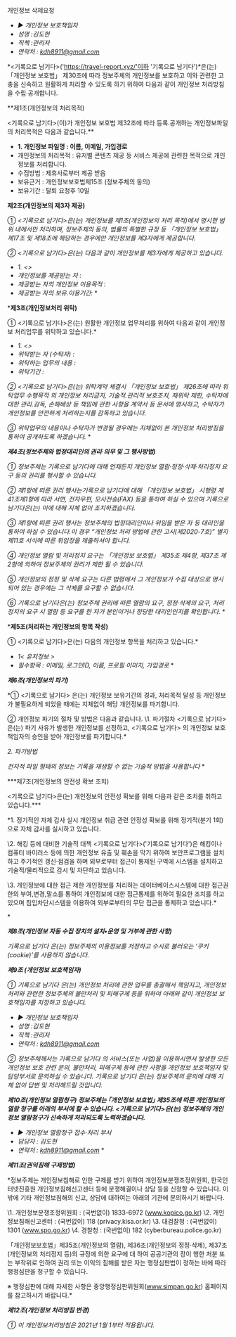 개인정보 삭제요청

- *▶ 개인정보 보호책임자* 
- *성명 :김도현*
- *직책 :관리자*
- *연락처 : kdh8911@gmail.com*


*<기록으로 남기다>('https://travel-report.xyz/'이하 '기록으로 남기다')*은(는) 「개인정보 보호법」 제30조에 따라 정보주체의 개인정보를 보호하고 이와 관련한 고충을 신속하고 원활하게 처리할 수 있도록 하기 위하여 다음과 같이 개인정보 처리방침을 수립·공개합니다.

**제1조(개인정보의 처리목적)

<기록으로 남기다>(이)가 개인정보 보호법 제32조에 따라 등록․공개하는 개인정보파일의 처리목적은 다음과 같습니다.**

- **1. 개인정보 파일명 : 이름, 이메일, 가입경로**
- 개인정보의 처리목적 : 유저별 콘텐츠 제공 등 서비스 제공에 관련한 목적으로 개인정보를 처리합니다.
- 수집방법 : 제휴사로부터 제공 받음
- 보유근거 : 개인정보보호법제15조 (정보주체의 동의)
- 보유기간 : 탈퇴 요청후 10일




**제2조(개인정보의 제3자 제공)**

① *<기록으로 남기다>은(는) 개인정보를 제1조(개인정보의 처리 목적)에서 명시한 범위 내에서만 처리하며, 정보주체의 동의, 법률의 특별한 규정 등 「개인정보 보호법」 제17조 및 제18조에 해당하는 경우에만 개인정보를 제3자에게 제공합니다.*

*② <기록으로 남기다>은(는) 다음과 같이 개인정보를 제3자에게 제공하고 있습니다.*

- *1. <>*
- *개인정보를 제공받는 자 :* 
- *제공받는 자의 개인정보 이용목적 :* 
- *제공받는 자의 보유.이용기간:* 
\*



***제3조(개인정보처리 위탁)**

① <기록으로 남기다>은(는) 원활한 개인정보 업무처리를 위하여 다음과 같이 개인정보 처리업무를 위탁하고 있습니다.*

- *1. <>*
- *위탁받는 자 (수탁자) :* 
- *위탁하는 업무의 내용 :* 
- *위탁기간 :* 

*② <기록으로 남기다>은(는) 위탁계약 체결시 「개인정보 보호법」 제26조에 따라 위탁업무 수행목적 외 개인정보 처리금지, 기술적․관리적 보호조치, 재위탁 제한, 수탁자에 대한 관리․감독, 손해배상 등 책임에 관한 사항을 계약서 등 문서에 명시하고, 수탁자가 개인정보를 안전하게 처리하는지를 감독하고 있습니다.*

*③ 위탁업무의 내용이나 수탁자가 변경될 경우에는 지체없이 본 개인정보 처리방침을 통하여 공개하도록 하겠습니다.*
\*



***제4조(정보주체와 법정대리인의 권리·의무 및 그 행사방법)***



*① 정보주체는 기록으로 남기다에 대해 언제든지 개인정보 열람·정정·삭제·처리정지 요구 등의 권리를 행사할 수 있습니다.*

*② 제1항에 따른 권리 행사는기록으로 남기다에 대해 「개인정보 보호법」 시행령 제41조제1항에 따라 서면, 전자우편, 모사전송(FAX) 등을 통하여 하실 수 있으며 기록으로 남기다은(는) 이에 대해 지체 없이 조치하겠습니다.*

*③ 제1항에 따른 권리 행사는 정보주체의 법정대리인이나 위임을 받은 자 등 대리인을 통하여 하실 수 있습니다.이 경우 “개인정보 처리 방법에 관한 고시(제2020-7호)” 별지 제11호 서식에 따른 위임장을 제출하셔야 합니다.*

*④ 개인정보 열람 및 처리정지 요구는 「개인정보 보호법」 제35조 제4항, 제37조 제2항에 의하여 정보주체의 권리가 제한 될 수 있습니다.*

*⑤ 개인정보의 정정 및 삭제 요구는 다른 법령에서 그 개인정보가 수집 대상으로 명시되어 있는 경우에는 그 삭제를 요구할 수 없습니다.*

*⑥ 기록으로 남기다은(는) 정보주체 권리에 따른 열람의 요구, 정정·삭제의 요구, 처리정지의 요구 시 열람 등 요구를 한 자가 본인이거나 정당한 대리인인지를 확인합니다.*
\*



***제5조(처리하는 개인정보의 항목 작성)** 

① <기록으로 남기다>은(는) 다음의 개인정보 항목을 처리하고 있습니다.*

- *1< 유저정보 >*
- *필수항목 : 이메일, 로그인ID, 이름, 프로필 이미지, 가입경로*
\*



***제6조(개인정보의 파기)***


*① <기록으로 남기다> 은(는) 개인정보 보유기간의 경과, 처리목적 달성 등 개인정보가 불필요하게 되었을 때에는 지체없이 해당 개인정보를 파기합니다.

② 개인정보 파기의 절차 및 방법은 다음과 같습니다.
\1. 파기절차
<기록으로 남기다> 은(는) 파기 사유가 발생한 개인정보를 선정하고, <기록으로 남기다> 의 개인정보 보호책임자의 승인을 받아 개인정보를 파기합니다.*

*2. 파기방법*

*전자적 파일 형태의 정보는 기록을 재생할 수 없는 기술적 방법을 사용합니다*
\*



***제7조(개인정보의 안전성 확보 조치)

<기록으로 남기다>은(는) 개인정보의 안전성 확보를 위해 다음과 같은 조치를 취하고 있습니다.***

*1. 정기적인 자체 감사 실시
개인정보 취급 관련 안정성 확보를 위해 정기적(분기 1회)으로 자체 감사를 실시하고 있습니다.

\2. 해킹 등에 대비한 기술적 대책
<기록으로 남기다>('기록으로 남기다')은 해킹이나 컴퓨터 바이러스 등에 의한 개인정보 유출 및 훼손을 막기 위하여 보안프로그램을 설치하고 주기적인 갱신·점검을 하며 외부로부터 접근이 통제된 구역에 시스템을 설치하고 기술적/물리적으로 감시 및 차단하고 있습니다.

\3. 개인정보에 대한 접근 제한
개인정보를 처리하는 데이터베이스시스템에 대한 접근권한의 부여,변경,말소를 통하여 개인정보에 대한 접근통제를 위하여 필요한 조치를 하고 있으며 침입차단시스템을 이용하여 외부로부터의 무단 접근을 통제하고 있습니다.*

\*



***제8조(개인정보 자동 수집 장치의 설치•운영 및 거부에 관한 사항)***



*기록으로 남기다 은(는) 정보주체의 이용정보를 저장하고 수시로 불러오는 ‘쿠키(cookie)’를 사용하지 않습니다.*

***제9조 (개인정보 보호책임자)*** 

*① 기록으로 남기다 은(는) 개인정보 처리에 관한 업무를 총괄해서 책임지고, 개인정보 처리와 관련한 정보주체의 불만처리 및 피해구제 등을 위하여 아래와 같이 개인정보 보호책임자를 지정하고 있습니다.*

- *▶ 개인정보 보호책임자* 
- *성명 :김도현*
- *직책 :관리자*
- *연락처 : kdh8911@gmail.com*

*② 정보주체께서는 기록으로 남기다 의 서비스(또는 사업)을 이용하시면서 발생한 모든 개인정보 보호 관련 문의, 불만처리, 피해구제 등에 관한 사항을 개인정보 보호책임자 및 담당부서로 문의하실 수 있습니다. 기록으로 남기다 은(는) 정보주체의 문의에 대해 지체 없이 답변 및 처리해드릴 것입니다.*

***제10조(개인정보 열람청구)
정보주체는 ｢개인정보 보호법｣ 제35조에 따른 개인정보의 열람 청구를 아래의 부서에 할 수 있습니다.
<기록으로 남기다>은(는) 정보주체의 개인정보 열람청구가 신속하게 처리되도록 노력하겠습니다.*** 

- *▶ 개인정보 열람청구 접수·처리 부서* 
- *담당자 : 김도현* 
- *연락처 : kdh8911@gmail.com* 
\*



***제11조(권익침해 구제방법)***



*정보주체는 개인정보침해로 인한 구제를 받기 위하여 개인정보분쟁조정위원회, 한국인터넷진흥원 개인정보침해신고센터 등에 분쟁해결이나 상담 등을 신청할 수 있습니다. 이 밖에 기타 개인정보침해의 신고, 상담에 대하여는 아래의 기관에 문의하시기 바랍니다.

\1. 개인정보분쟁조정위원회 : (국번없이) 1833-6972 (www.kopico.go.kr)
\2. 개인정보침해신고센터 : (국번없이) 118 (privacy.kisa.or.kr)
\3. 대검찰청 : (국번없이) 1301 (www.spo.go.kr)
\4. 경찰청 : (국번없이) 182 (cyberbureau.police.go.kr)

「개인정보보호법」제35조(개인정보의 열람), 제36조(개인정보의 정정·삭제), 제37조(개인정보의 처리정지 등)의 규정에 의한 요구에 대 하여 공공기관의 장이 행한 처분 또는 부작위로 인하여 권리 또는 이익의 침해를 받은 자는 행정심판법이 정하는 바에 따라 행정심판을 청구할 수 있습니다.

※ 행정심판에 대해 자세한 사항은 중앙행정심판위원회(www.simpan.go.kr) 홈페이지를 참고하시기 바랍니다.*


***제12조(개인정보 처리방침 변경)***

*① 이 개인정보처리방침은 2021년 1월 1부터 적용됩니다.*
